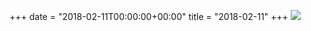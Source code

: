 +++
date = "2018-02-11T00:00:00+00:00"
title = "2018-02-11"
+++
<img class="img-fluid" src="/2018-02-11.jpg" />

